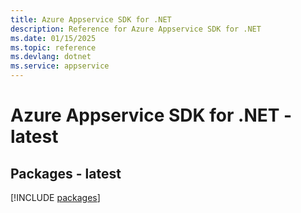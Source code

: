 ```yaml
---
title: Azure Appservice SDK for .NET
description: Reference for Azure Appservice SDK for .NET
ms.date: 01/15/2025
ms.topic: reference
ms.devlang: dotnet
ms.service: appservice
---
```

# Azure Appservice SDK for .NET - latest
## Packages - latest
[!INCLUDE [packages](appservice-index.md)]